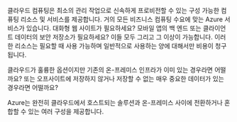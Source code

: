 클라우드 컴퓨팅은 최소의 관리 작업으로 신속하게 프로비전할 수 있는 구성 가능한 컴퓨팅 리소스 및 서비스를 제공합니다. 거의 모든 비즈니스 컴퓨팅 수요에 맞는 Azure 서비스가 있습니다. 대화형 웹 사이트가 필요하세요? 모바일 앱의 백 엔드 또는 클라이언트 데이터의 보안 저장소가 필요하세요? 이들 모두 그리고 그 이상이 가능합니다. 이러한 리소스는 필요할 때 사용 가능하며 일반적으로 사용하는 양에 대해서만 비용이 청구됩니다.

클라우드가 훌륭한 옵션이지만 기존의 온-프레미스 인프라가 이미 있는 경우라면 어떨까요? 또는 오프사이트에 저장하지 않거나 저장할 수 없는 매우 중요한 데이터가 있는 경우라면 어떨까요?

Azure는 완전히 클라우드에서 호스트되는 솔루션과 온-프레미스 사이에 전환하거나 혼합할 수 있는 여러 구성을 제공합니다.
